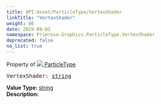 ```yaml
---
title: API:Asset/ParticleType/VertexShader
linkTitle: "VertexShader"
weight: 86
date: 2019-08-02
namespace: Primrose.Graphics.ParticleType.VertexShader
deprecated: false
no_list: true
---
```

Property of <a href="/docs/api-reference/Class/ParticleType"><img src="/icons/silk/default.png"/>&nbsp;ParticleType</a>
<pre class="method-declaration">
VertexShader: <a class="type" href="/docs/api-reference/System/string">string</a></pre>
<b>Value Type: </b>
<a class="type" href="/docs/api-reference/System/string">string</a>
<br/>
<b>Description: </b>